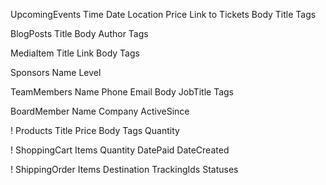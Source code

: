 UpcomingEvents
    Time
    Date
    Location
    Price
    Link to Tickets
    Body
    Title
    Tags

BlogPosts
    Title
    Body
    Author
    Tags

MediaItem
    Title
    Link
    Body
    Tags

Sponsors
    Name
    Level

TeamMembers
    Name
    Phone
    Email
    Body
    JobTitle
    Tags

BoardMember
    Name
    Company
    ActiveSince

! Products
    Title
    Price
    Body
    Tags
    Quantity


! ShoppingCart
    Items
    Quantity
    DatePaid
    DateCreated

! ShippingOrder
    Items
    Destination
    TrackingIds
    Statuses

